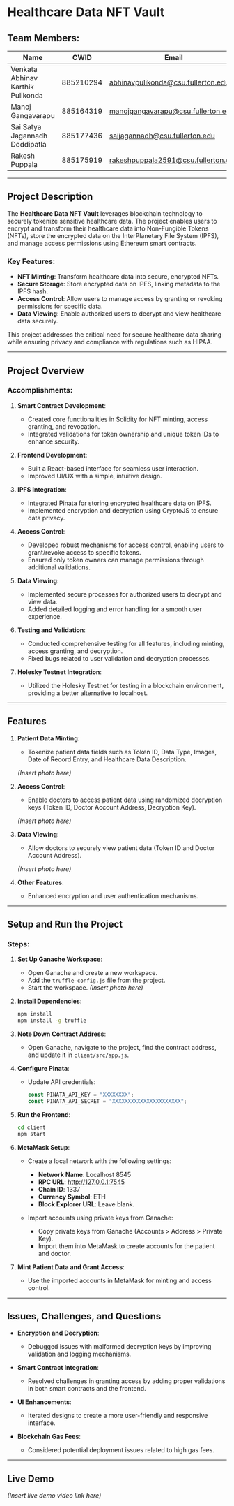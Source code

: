 # Healthcare Data NFT Vault

## Team Members:
| Name                          | CWID       | Email                             |
|-------------------------------|------------|-----------------------------------|
| Venkata Abhinav Karthik Pulikonda | 885210294 | abhinavpulikonda@csu.fullerton.edu |
| Manoj Gangavarapu             | 885164319  | manojgangavarapu@csu.fullerton.edu |
| Sai Satya Jagannadh Doddipatla| 885177436  | saijagannadh@csu.fullerton.edu     |
| Rakesh Puppala                | 885175919  | rakeshpuppala2591@csu.fullerton.edu |

---

## Project Description
The **Healthcare Data NFT Vault** leverages blockchain technology to securely tokenize sensitive healthcare data. The project enables users to encrypt and transform their healthcare data into Non-Fungible Tokens (NFTs), store the encrypted data on the InterPlanetary File System (IPFS), and manage access permissions using Ethereum smart contracts.

### Key Features:
- **NFT Minting**: Transform healthcare data into secure, encrypted NFTs.
- **Secure Storage**: Store encrypted data on IPFS, linking metadata to the IPFS hash.
- **Access Control**: Allow users to manage access by granting or revoking permissions for specific data.
- **Data Viewing**: Enable authorized users to decrypt and view healthcare data securely.

This project addresses the critical need for secure healthcare data sharing while ensuring privacy and compliance with regulations such as HIPAA.

---

## Project Overview
### Accomplishments:

1. **Smart Contract Development**:
   - Created core functionalities in Solidity for NFT minting, access granting, and revocation.
   - Integrated validations for token ownership and unique token IDs to enhance security.

2. **Frontend Development**:
   - Built a React-based interface for seamless user interaction.
   - Improved UI/UX with a simple, intuitive design.

3. **IPFS Integration**:
   - Integrated Pinata for storing encrypted healthcare data on IPFS.
   - Implemented encryption and decryption using CryptoJS to ensure data privacy.

4. **Access Control**:
   - Developed robust mechanisms for access control, enabling users to grant/revoke access to specific tokens.
   - Ensured only token owners can manage permissions through additional validations.

5. **Data Viewing**:
   - Implemented secure processes for authorized users to decrypt and view data.
   - Added detailed logging and error handling for a smooth user experience.

6. **Testing and Validation**:
   - Conducted comprehensive testing for all features, including minting, access granting, and decryption.
   - Fixed bugs related to user validation and decryption processes.

7. **Holesky Testnet Integration**:
   - Utilized the Holesky Testnet for testing in a blockchain environment, providing a better alternative to localhost.

---

## Features

1. **Patient Data Minting**:
   - Tokenize patient data fields such as Token ID, Data Type, Images, Date of Record Entry, and Healthcare Data Description.

   *(Insert photo here)*

2. **Access Control**:
   - Enable doctors to access patient data using randomized decryption keys (Token ID, Doctor Account Address, Decryption Key).

   *(Insert photo here)*

3. **Data Viewing**:
   - Allow doctors to securely view patient data (Token ID and Doctor Account Address).

   *(Insert photo here)*

4. **Other Features**:
   - Enhanced encryption and user authentication mechanisms.

---

## Setup and Run the Project

### Steps:

1. **Set Up Ganache Workspace**:
   - Open Ganache and create a new workspace.
   - Add the `truffle-config.js` file from the project.
   - Start the workspace.
   *(Insert photo here)*

2. **Install Dependencies**:
   ```bash
   npm install
   npm install -g truffle
   ```

3. **Note Down Contract Address**:
   - Open Ganache, navigate to the project, find the contract address, and update it in `client/src/app.js`.

4. **Configure Pinata**:
   - Update API credentials:
     ```javascript
     const PINATA_API_KEY = "XXXXXXXX";
     const PINATA_API_SECRET = "XXXXXXXXXXXXXXXXXXXXXX";
     ```

5. **Run the Frontend**:
   ```bash
   cd client
   npm start
   ```

6. **MetaMask Setup**:
   - Create a local network with the following settings:
     - **Network Name**: Localhost 8545
     - **RPC URL**: http://127.0.0.1:7545
     - **Chain ID**: 1337
     - **Currency Symbol**: ETH
     - **Block Explorer URL**: Leave blank.

   - Import accounts using private keys from Ganache:
     - Copy private keys from Ganache (Accounts > Address > Private Key).
     - Import them into MetaMask to create accounts for the patient and doctor.

7. **Mint Patient Data and Grant Access**:
   - Use the imported accounts in MetaMask for minting and access control.

---

## Issues, Challenges, and Questions

- **Encryption and Decryption**:
  - Debugged issues with malformed decryption keys by improving validation and logging mechanisms.

- **Smart Contract Integration**:
  - Resolved challenges in granting access by adding proper validations in both smart contracts and the frontend.

- **UI Enhancements**:
  - Iterated designs to create a more user-friendly and responsive interface.

- **Blockchain Gas Fees**:
  - Considered potential deployment issues related to high gas fees.

---

## Live Demo
*(Insert live demo video link here)*
